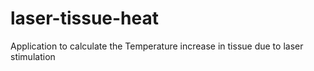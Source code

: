 # laser-tissue-heat
Application to calculate the Temperature increase in tissue due to laser stimulation
